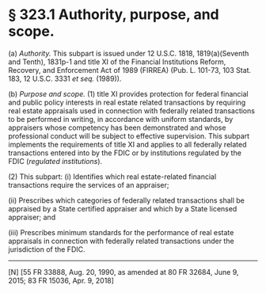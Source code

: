# § 323.1   Authority, purpose, and scope.

(a) *Authority.* This subpart is issued under 12 U.S.C. 1818, 1819(a)(Seventh and Tenth), 1831p-1 and title XI of the Financial Institutions Reform, Recovery, and Enforcement Act of 1989 (FIRREA) (Pub. L. 101-73, 103 Stat. 183, 12 U.S.C. 3331 *et seq.* (1989)).


(b) *Purpose and scope.* (1) title XI provides protection for federal financial and public policy interests in real estate related transactions by requiring real estate appraisals used in connection with federally related transactions to be performed in writing, in accordance with uniform standards, by appraisers whose competency has been demonstrated and whose professional conduct will be subject to effective supervision. This subpart implements the requirements of title XI and applies to all federally related transactions entered into by the FDIC or by institutions regulated by the FDIC (*regulated institutions*).


(2) This subpart: (i) Identifies which real estate-related financial transactions require the services of an appraiser;


(ii) Prescribes which categories of federally related transactions shall be appraised by a State certified appraiser and which by a State licensed appraiser; and 


(iii) Prescribes minimum standards for the performance of real estate appraisals in connection with federally related transactions under the jurisdiction of the FDIC.



---

[N] [55 FR 33888, Aug. 20, 1990, as amended at 80 FR 32684, June 9, 2015; 83 FR 15036, Apr. 9, 2018]




